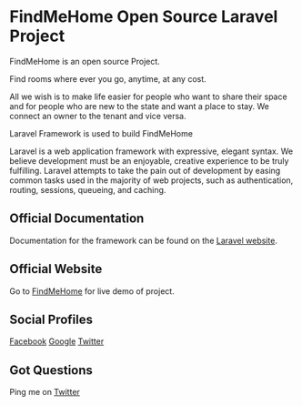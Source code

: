# FindMeHome Open Source Laravel Project

FindMeHome is an open source Project. 

Find rooms where ever you go, anytime, at any cost.

All we wish is to make life easier for people who want to share their space and for people who are new to the state and want a place to stay. We connect an owner to the tenant and vice versa.

Laravel Framework is used to build FindMeHome

Laravel is a web application framework with expressive, elegant syntax. We believe development must be an enjoyable, creative experience to be truly fulfilling. Laravel attempts to take the pain out of development by easing common tasks used in the majority of web projects, such as authentication, routing, sessions, queueing, and caching.

## Official Documentation

Documentation for the framework can be found on the [Laravel website](http://laravel.com/docs).

## Official Website

Go to [FindMeHome](https://www.findmehome.xyz/) for live demo of project.

## Social Profiles

[Facebook](https://www.findmehome.xyz/)
[Google](https://plus.google.com/b/117595236135368710066/117595236135368710066?hl=en)
[Twitter](https://twitter.com/_findmehome)

## Got Questions

Ping me on [Twitter](https://twitter.com/_varunverma)




